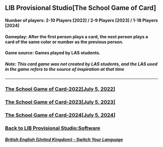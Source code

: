 ## LIB Provisional Studio[The School Game of Card]
#### Number of players: 2-10 Players [2022] / 2-9 Players [2023] / 1-18 Players [2024]
#### Gameplay: After the first person plays a card, the next person plays a card of the same color or number as the previous person.
#### Game source: Games played by LAS students.

##### Note: This card game was not created by LAS students, and the LAS used in the game refers to the source of inspiration at that time
------------

### [The School Game of Card-2022[July 5, 2022]](https://libps.github.io/School_card_game-2022-EN.exe)
### [The School Game of Card-2023[July 5, 2023]](https://libps.github.io/School_card_game-2023-EN.exe)
### [The School Game of Card-2024[July 5, 2024]](https://libps.github.io/School_card_game-2024.exe)

### [Back to LIB Provisional Studio:Software](https://libps.github.io/en/british/Software) 

##### [British English (United Kingdom) - Switch Your Language](https://libps.github.io/index)
